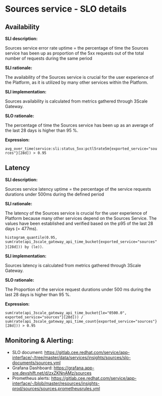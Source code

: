 # Sources service - SLO details

## Availability

**SLI description:** 

Sources service error rate uptime = the percentage of time the Sources service has been up as proportion of the 5xx requests out of the total number of requests during the same period

**SLI rationale:** 

The availability of the Sources service is crucial for the user experience of the Platform, as it is utilized by many other services within the Platform.

**SLI implementation:**

Sources availability is calculated from metrics gathered through 3Scale Gateway.

**SLO rationale:** 

The percentage of time the Sources service has been up as an average of the last 28 days is higher than 95 %.

**Expression:**

`avg_over_time(service:sli:status_5xx:pctl5rate5m{exported_service="sources"}[28d]) > 0.95`


## Latency

**SLI description:** 

Sources service latency uptime = the percentage of the service requests durations under 500ms during the defined period

**SLI rationale:** 

The latency of the Sources service is crucial for the user experience of Platform because many other services depend on the Sources Service. The values have been established and verified based on the p95 of the last 28 days (= 477ms).

`histogram_quantile(0.95, sum(rate(api_3scale_gateway_api_time_bucket{exported_service="sources"}[28d])) by (le))`.

**SLI implementation:** 

Sources latency is calculated from metrics gathered through 3Scale Gateway.

**SLO rationale:** 

The Proportion of the service request durations under 500 ms during the last 28 days is higher than 95 %.

**Expression:** 

`sum(rate(api_3scale_gateway_api_time_bucket{le="0500.0", exported_service="sources"}[28d])) / sum(rate(api_3scale_gateway_api_time_count{exported_service="sources"}[28d])) > 0.95`


## Monitoring & Alerting:

- SLO document: https://gitlab.cee.redhat.com/service/app-interface/-/tree/master/data/services/insights/sources/slo-documents/sources.yml
- Grafana Dashboard: https://grafana.app-sre.devshift.net/d/zxZKNnAMz/sources
- Prometheus alerts: https://gitlab.cee.redhat.com/service/app-interface/-/blob/master/resources/insights-prod/sources/sources.prometheusrules.yml
